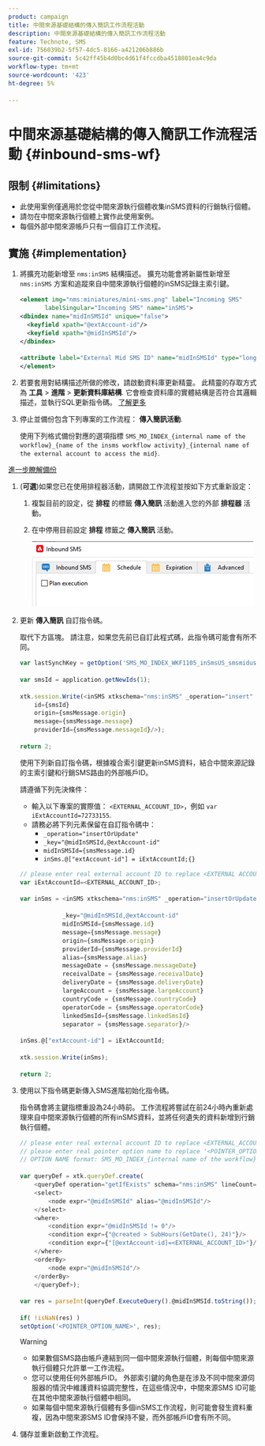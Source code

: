 ```yaml
---
product: campaign
title: 中間來源基礎結構的傳入簡訊工作流程活動
description: 中間來源基礎結構的傳入簡訊工作流程活動
feature: Technote, SMS
exl-id: 756039b2-5f57-4dc5-8166-a421206b886b
source-git-commit: 5c42ff45b4d0bc4d61f4fccdba4518801ea4c9da
workflow-type: tm+mt
source-wordcount: '423'
ht-degree: 5%

---
```


# 中間來源基礎結構的傳入簡訊工作流程活動 {#inbound-sms-wf}

## 限制 {#limitations}

* 此使用案例僅適用於您從中間來源執行個體收集inSMS資料的行銷執行個體。
* 請勿在中間來源執行個體上實作此使用案例。
* 每個外部中間來源帳戶只有一個自訂工作流程。

## 實施 {#implementation}

1. 將擴充功能新增至 `nms:inSMS` 結構描述。 擴充功能會將新屬性新增至 `nms:inSMS` 方案和追蹤來自中間來源執行個體的inSMS記錄主索引鍵。

   ```xml
   <element img="nms:miniatures/mini-sms.png" label="Incoming SMS"
          labelSingular="Incoming SMS" name="inSMS">
   <dbindex name="midInSMSId" unique="false">
     <keyfield xpath="@extAccount-id"/>
     <keyfield xpath="@midInSMSId"/>
   </dbindex>
   
   <attribute label="External Mid SMS ID" name="midInSMSId" type="long"/>
   </element>
   ```

1. 若要套用對結構描述所做的修改，請啟動資料庫更新精靈。 此精靈的存取方式為 **工具** > **進階** > **更新資料庫結構**. 它會檢查資料庫的實體結構是否符合其邏輯描述，並執行SQL更新指令碼。 [了解更多](../../configuration/using/updating-the-database-structure.md)

1. 停止並備份包含下列專案的工作流程： **傳入簡訊活動**.

   使用下列格式備份對應的選項指標 `SMS_MO_INDEX_{internal name of the workflow}_{name of the insms workflow activity}_{internal name of the external account to access the mid}`.

[進一步瞭解備份](../../production/using/backup.md)

1. (**可選**)如果您已在使用排程器活動，請開啟工作流程並按如下方式重新設定：

   1. 複製目前的設定，從 **排程** 的標籤 **傳入簡訊** 活動進入您的外部 **排程器** 活動。

   1. 在中停用目前設定 **排程** 標籤之 **傳入簡訊** 活動。

      ![](assets/inbound_sms_1.png)

1. 更新 **傳入簡訊** 自訂指令碼。

   取代下方區塊。 請注意，如果您先前已自訂此程式碼，此指令碼可能會有所不同。

   ```Javascript
   var lastSynchKey = getOption('SMS_MO_INDEX_WKF1105_inSmsUS_smsmidus');
   
   var smsId = application.getNewIds(1);
   
   xtk.session.Write(<inSMS xtkschema="nms:inSMS" _operation="insert"
       id={smsId}
       origin={smsMessage.origin}
       message={smsMessage.message}
       providerId={smsMessage.messageId}/>);
   
   return 2;
   ```

   使用下列新自訂指令碼，根據複合索引鍵更新inSMS資料，結合中間來源記錄的主索引鍵和行銷SMS路由的外部帳戶ID。

   請遵循下列先決條件：

   * 輸入以下專案的實際值： `<EXTERNAL_ACCOUNT_ID>`，例如 `var iExtAccountId=72733155`.
   * 請務必將下列元素保留在自訂指令碼中：
      * `_operation="insertOrUpdate"`
      * `_key="@midInSMSId,@extAccount-id"`
      * `midInSMSId={smsMessage.id}`
      * `inSms.@["extAccount-id"] = iExtAccountId;{}`

   ```Javascript
   // please enter real external account ID to replace <EXTERNAL ACCOUNT ID>
   var iExtAccountId=<EXTERNAL_ACCOUNT_ID>;
   
   var inSms = <inSMS xtkschema="nms:inSMS" _operation="insertOrUpdate"
   
               _key="@midInSMSId,@extAccount-id"
               midInSMSId={smsMessage.id}
               message={smsMessage.message}
               origin={smsMessage.origin}
               providerId={smsMessage.providerId}
               alias={smsMessage.alias}
               messageDate = {smsMessage.messageDate}
               receivalDate = {smsMessage.receivalDate}
               deliveryDate = {smsMessage.deliveryDate}
               largeAccount = {smsMessage.largeAccount}
               countryCode = {smsMessage.countryCode}
               operatorCode = {smsMessage.operatorCode}
               linkedSmsId={smsMessage.linkedSmsId}
               separator = {smsMessage.separator}/>
   
   inSms.@["extAccount-id"] = iExtAccountId;
   
   xtk.session.Write(inSms);
   
   return 2;
   ```

1. 使用以下指令碼更新傳入SMS進階初始化指令碼。

   指令碼會將主鍵指標重設為24小時前。 工作流程將嘗試在前24小時內重新處理來自中間來源執行個體的所有inSMS資料，並將任何遺失的資料新增到行銷執行個體。

   ```Javascript
   // please enter real external account ID to replace <EXTERNAL_ACCOUNT_ID>
   // please enter real pointer option name to replace '<POINTER_OPTION_NAME>'
   // OPTION NAME format: SMS_MO_INDEX_{internal name of the workflow}_inSms_{internal name of the external account to access the mid}
   
   var queryDef = xtk.queryDef.create(
       <queryDef operation="getIfExists" schema="nms:inSMS" lineCount="1">
       <select>
           <node expr="@midInSMSId" alias="@midInSMSId"/>
       </select>
       <where>
           <condition expr="@midInSMSId != 0"/>
           <condition expr={"@created > SubHours(GetDate(), 24)"}/>
           <condition expr={"[@extAccount-id]=<EXTERNAL_ACCOUNT_ID>"}/>
       </where>
       <orderBy>
           <node expr="@midInSMSId"/>
       </orderBy>
       </queryDef>);
   
   var res = parseInt(queryDef.ExecuteQuery().@midInSMSId.toString());
   
   if( !isNaN(res) )
   setOption('<POINTER_OPTION_NAME>', res);
   ```

   >[!WARNING]
   >
   > * 如果數個SMS路由帳戶連結到同一個中間來源執行個體，則每個中間來源執行個體只允許單一工作流程。
   > * 您可以使用任何外部帳戶ID。 外部索引鍵的角色是在涉及不同中間來源伺服器的情況中維護資料協調完整性，在這些情況中，中間來源SMS ID可能在其他中間來源執行個體中相同。
   > * 如果每個中間來源執行個體有多個inSMS工作流程，則可能會發生資料重複，因為中間來源SMS ID會保持不變，而外部帳戶ID會有所不同。

1. 儲存並重新啟動工作流程。

